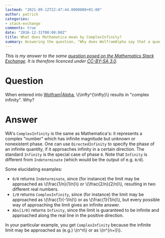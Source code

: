 ```yaml
---
lastmod: "2021-09-12T22:47:44.0000000+01:00"
author: patrick
categories:
- stack-exchange
comments: true
date: "2016-12-31T00:00:00Z"
title: What does Mathematica mean by ComplexInfinity?
summary: Answering the question, "Why does WolframAlpha say that a quantity is ComplexInfinity?".
---
```


*This is my answer to the same [question posed on the Mathematics Stack Exchange](https://math.stackexchange.com/q/2078754/259262). It is therefore licenced under [CC-BY-SA 3.0](https://creativecommons.org/licenses/by-sa/3.0/).*

# Question

When entered into [Wolfram|Alpha](https://www.wolframalpha.com/), \\(\infty^{\infty}\\) results in "complex infinity".
Why?

# Answer

WA's `ComplexInfinity` is the same as Mathematica's: it represents a complex "number" which has infinite magnitude but unknown or nonexistent phase.
One can use `DirectedInfinity` to specify the phase of an infinite quantity, if it approaches infinity in a certain direction.
The standard `Infinity` is the special case of phase `0`.
Note that `Infinity` is different from `Indeterminate` (which would be the output of e.g. `0/0`).

Some elucidating examples:

* `0/0` returns `Indeterminate`, since (for instance) the limit may be approached as \\(\frac{1/n}{1/n}\\) or \\(\frac{2/n}{2/n}\\), resulting in two different real numbers.
* `1/0` returns `ComplexInfinity`, since (for instance) the limit may be approached as \\(\frac{1}{-1/n}\\) or as \\(\frac{1}{1/n}\\), but every possible way of approaching the limit gives an infinite answer.
* `Abs[1/0]` returns `Infinity`, since the limit is guaranteed to be infinite and approached along the real line in the positive direction.

In your particular example, you get `ComplexInfinity` because the infinite limit may be approached as (e.g.) \\(n^n\\) or as \\(n^{n+i}\\).
